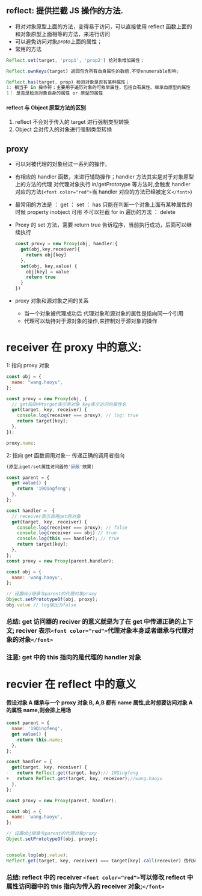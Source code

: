## reflect: 提供拦截 JS 操作的方法.

- 将对对象原型上面的方法，变得易于访问，可以直接使用 reflect 函数上面的和对象原型上面相等的方法，来进行访问
- 可以避免访问对象*proto*上面的属性；
- 常用的方法

```js
Reflect.set(target, 'prop1', 'prop2') 给对象增加属性；
```

```js
Reflect.ownKeys(target) 返回包含所有自身属性的数组,不受enumerable影响;

```

```js
Reflect.has(target, prop) 检测对象是否有某种属性；
1: 相当于 in 操作符；主要用于遍历对象的可枚举属性，包括自有属性、继承自原型的属性
1： 是否是检测对象自身的属性 or 原型的属性
```

#### reflect 与 Object 原型方法的区别

1. reflect 不会对于传入的 target 进行强制类型转换
2. Object 会对传入的对象进行强制类型转换

## proxy

- 可以对被代理的对象经过一系列的操作，
- 有相应的 handler 函数，来进行辅助操作；handler 方法其实是对于对象原型上的方法的代理 对代理对象执行 in/getPrototype 等方法时,会触发 handler 对应的方法(`<font color="red">`当 handler 对应的方法已经被定义`</font>`)
- 最常用的方法是 ： get ： set ： has 只能在判断一个对象上面有某种属性的时候 property inobject 可用 不可以拦截 for in 遍历的方法 ： delete
- Proxy 的 set 方法，需要 return true 告诉程序，当前执行成功，后面可以继续执行

  ```js
  const proxy = new Proxy(obj, handler:{
    get(obj,key,receiver){
      return obj[key]
    },
    set(obj, key,value) {
      obj[key] = value
      return true
    }
  })
  ```

- proxy 对象和源对象之间的关系

  - 当一个对象被代理成功后 代理对象和源对象的属性是指向同一个引用
  - 代理可以劫持对于源对象的操作,来控制对于源对象的操作

# receiver 在 proxy 中的意义:

1: 指向 proxy 对象

```js
const obj = {
  name: "wang.haoyu",
};

const proxy = new Proxy(obj, {
  // get陷阱中target表示原对象 key表示访问的属性名
  get(target, key, receiver) {
    console.log(receiver === proxy); // log: true
    return target[key];
  },
});

proxy.name;
```

2: 指向 get 函数调用对象-- 传递正确的调用者指向

```js
(原型上get/set属性访问器的'屏蔽'效果)

const parent = {
  get value() {
    return '19Qingfeng';
  },
};

const handler =  {
  // receiver表示调用get的对象
  get(target, key, receiver) {
    console.log(receiver === proxy); // false
    console.log(receiver === obj) // true
    console.log(this === handler); // true
    return target[key];
  },
};
const proxy = new Proxy(parent,handler);

const obj = {
  name: 'wang.haoyu',
};

// 设置obj继承与parent的代理对象proxy
Object.setPrototypeOf(obj, proxy);
obj.value // log输出为false
```

### 总结: get 访问器的 reciver 的意义就是为了在 get 中传递正确的上下文; reciver 表示`<font color="red">`代理对象本身或者继承与代理对象的对象`</font>`

### 注意: get 中的 this 指向的是代理的 handler 对象

# recvier 在 reflect 中的意义

#### 假设对象 A 继承与一个 proxy 对象 B, A,B 都有 name 属性,此时想要访问对象 A 的属性 name,则会排上用场

```js
const parent = {
  name: '19Qingfeng',
  get value() {
    return this.name;
  },
};

const handler = {
  get(target, key, receiver) {
-   return Reflect.get(target, key);// 19Qingfeng
+   return Reflect.get(target, key, receiver);//wang.haoyu
  },
};

const proxy = new Proxy(parent, handler);

const obj = {
  name: 'wang.haoyu',
};

// 设置obj继承与parent的代理对象proxy
Object.setPrototypeOf(obj, proxy);


console.log(obj.value);
Reflect.get(target, key, receiver) === target[key].call(recevier) 伪代码 相当于将正确的receiver传递给了 reflect
```

### 总结: reflect 中的 receiver `<font color="red">`可以修改 reflect 中属性访问器中的 this 指向为传入的 receiver 对象;`</font>`
